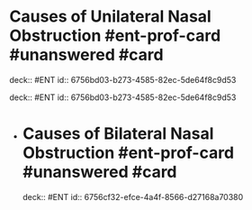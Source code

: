 # Causes of Unilateral Nasal Obstruction #ent-prof-card #unanswered #card

deck:: #ENT
id:: 6756bd03-b273-4585-82ec-5de64f8c9d53

deck:: #ENT
id:: 6756bd03-b273-4585-82ec-5de64f8c9d53

- # Causes of Bilateral Nasal Obstruction #ent-prof-card #unanswered #card
  deck:: #ENT
  id:: 6756cf32-efce-4a4f-8566-d27168a70380
